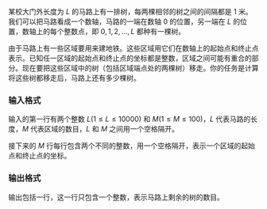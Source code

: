 某校大门外长度为 $L$ 的马路上有一排树，每两棵相邻的树之间的间隔都是 $1$ 米。我们可以把马路看成一个数轴，马路的一端在数轴 $0$ 的位置，另一端在 $L$ 的位置，数轴上的每个整数点，即 $0,1,2,\ldots ,L$ 都种有一棵树。

由于马路上有一些区域要用来建地铁。这些区域用它们在数轴上的起始点和终止点表示。已知任一区域的起始点和终止点的坐标都是整数，区域之间可能有重合的部分。现在要把这些区域中的树（包括区域端点处的两棵树）移走。你的任务是计算将这些树都移走后，马路上还有多少棵树。

### 输入格式

输入的第一行有两个整数 $L(1 \leq L \leq 10000)$ 和 $M(1 \leq M \leq 100)$，$L$ 代表马路的长度，$M$ 代表区域的数目，$L$ 和 $M$ 之间用一个空格隔开。

接下来的 $M$ 行每行包含两个不同的整数，用一个空格隔开，表示一个区域的起始点和终止点的坐标。

### 输出格式

输出包括一行，这一行只包含一个整数，表示马路上剩余的树的数目。
